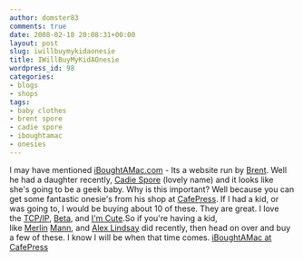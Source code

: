 ```yaml
---
author: domster83
comments: true
date: 2008-02-18 20:08:31+00:00
layout: post
slug: iwillbuymykidaonesie
title: IWillBuyMyKidAOnesie
wordpress_id: 98
categories:
- blogs
- shops
tags:
- baby clothes
- brent spore
- cadie spore
- iboughtamac
- onesies
---
```


I may have mentioned [iBoughtAMac.com](http://iboughtamac.com) - Its a website run by [Brent](http://twitter.com/iboughtamac). Well he had a daughter recently, [Cadie Spore](http://cadiespore.com) (lovely name) and it looks like she's going to be a geek baby. Why is this important? Well because you can get some fantastic onesie's from his shop at [CafePress](http://www.cafepress.com/iboughtamac). If I had a kid, or was going to, I would be buying about 10 of these. They are great. I love the [TCP/IP](http://www.cafepress.com/iboughtamac.218178322), [Beta](http://www.cafepress.com/iboughtamac.218175119), and [I'm Cute](http://www.cafepress.com/iboughtamac.218178320).So if you're having a kid, like [Merlin](http://flickr.com/photos/merlin/sets/72157602806576128/) [Mann](http://www.merlinmann.com), and [Alex Lindsay](http://alexlindsay.vox.com/) did recently, then head on over and buy a few of these. I know I will be when that time comes. [iBoughtAMac at CafePress](http://www.cafepress.com/iboughtamac) 
